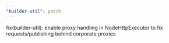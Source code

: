 ```yaml
---
"builder-util": patch
---
```


fix(builder-util): enable proxy handling in NodeHttpExecutor to fix requests/publishing behind corporate proxies
